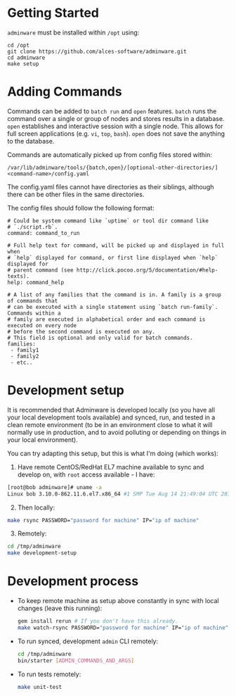 
# Getting Started
`adminware` must be installed within `/opt` using:
```
cd /opt
git clone https://github.com/alces-software/adminware.git
cd adminware
make setup
```

# Adding Commands
Commands can be added to `batch run` and `open` features. `batch` runs the 
command over a single or group of nodes and stores results in a database.
`open` establishes and interactive session with a single node.  This allows
for full screen applications (e.g. `vi`, `top`, `bash`). `open` does not
save the anything to the database.

Commands are automatically picked up from config files stored within:

`/var/lib/adminware/tools/{batch,open}/[optional-other-directories/]<command-name>/config.yaml`

The config.yaml files cannot have directories as their siblings, although
there can be other files in the same directories.

The config files should follow the following format:
```
# Could be system command like `uptime` or tool dir command like
# `./script.rb`.
command: command_to_run

# Full help text for command, will be picked up and displayed in full when
# `help` displayed for command, or first line displayed when `help` displayed for
# parent command (see http://click.pocoo.org/5/documentation/#help-texts).
help: command_help

# A list of any families that the command is in. A family is a group of commands that
# can be executed with a single statement using `batch run-family`. Commands within a
# family are executed in alphabetical order and each command is executed on every node
# before the second command is executed on any.
# This field is optional and only valid for batch commands.
families:
 - family1
 - family2
 - etc..
```

# Development setup

It is recommended that Adminware is developed locally (so you have all your
local development tools available) and synced, run, and tested in a clean
remote environment (to be in an environment close to what it will normally use
in production, and to avoid polluting or depending on things in your local
environment).

You can try adapting this setup, but this is what I'm doing (which works):

1. Have remote CentOS/RedHat EL7 machine available to sync and develop on, with
   `root` access available - I have:
  ```bash
  [root@bob adminware]# uname -a
  Linux bob 3.10.0-862.11.6.el7.x86_64 #1 SMP Tue Aug 14 21:49:04 UTC 2018 x86_64 x86_64 x86_64 GNU/Linux
  ```

2. Then locally:
  ```bash
  make rsync PASSWORD="password for machine" IP="ip of machine"
  ```

3. Remotely:
  ```bash
  cd /tmp/adminware
  make development-setup
  ```

# Development process

- To keep remote machine as setup above constantly in sync with local changes
  (leave this running):
  ```bash
  gem install rerun # If you don't have this already.
  make watch-rsync PASSWORD="password for machine" IP="ip of machine"
  ```

- To run synced, development `admin` CLI remotely:
  ```bash
  cd /tmp/adminware
  bin/starter [ADMIN_COMMANDS_AND_ARGS]
  ```

- To run tests remotely:
  ```bash
  make unit-test
  ```
